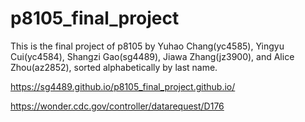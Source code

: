 # p8105_final_project
This is the final project of p8105 by Yuhao Chang(yc4585), Yingyu Cui(yc4584), Shangzi Gao(sg4489), Jiawa Zhang(jz3900), and Alice Zhou(az2852), sorted alphabetically by last name. 

https://sg4489.github.io/p8105_final_project.github.io/

https://wonder.cdc.gov/controller/datarequest/D176
